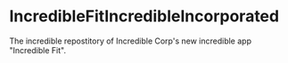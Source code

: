 # IncredibleFitIncredibleIncorporated
The incredible repostitory of Incredible Corp's new incredible app "Incredible Fit". 

